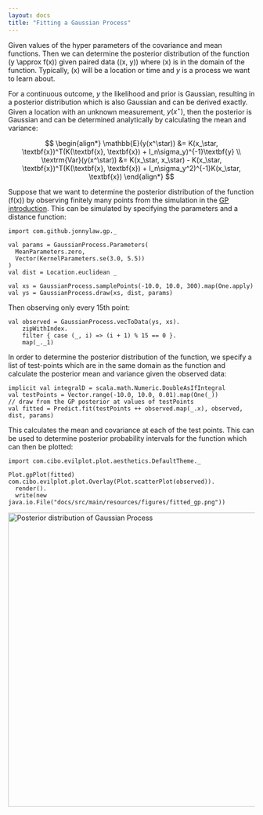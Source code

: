 ```yaml
---
layout: docs
title: "Fitting a Gaussian Process"
---
```


Given values of the hyper parameters of the covariance and mean functions. Then
we can determine the posterior distribution of the function \(y \approx f(x)\)
given paired data \((x, y)\) where \(x\) is in the domain of the function.
Typically, \(x\) will be a location or time and $y$ is a process we want to learn about.

For a continuous outcome, $y$ the likelihood and prior is Gaussian, resulting in
a posterior distribution which is also Gaussian and can be derived exactly.
Given a location with an unknown measurement, $y(x^\star)$, then the posterior
is Gaussian and can be determined analytically by calculating the mean and variance:

$$ \begin{align*}
\mathbb{E}(y(x^\star)) &= K(x_\star, \textbf{x})^T(K(\textbf{x}, \textbf{x}) + I_n\sigma_y)^{-1}\textbf{y} \\
\textrm{Var}(y(x^\star)) &= K(x_\star, x_\star) - K(x_\star, \textbf{x})^T(K(\textbf{x}, \textbf{x}) + I_n\sigma_y^2)^{-1}K(x_\star, \textbf{x})
\end{align*} $$

Suppose that we want to determine the posterior distribution of the function
\(f(x)\) by observing finitely many points from the simulation in the [GP
introduction](introduction.html). This can be simulated by specifying the
parameters and a distance function:

```tut
import com.github.jonnylaw.gp._

val params = GaussianProcess.Parameters(
  MeanParameters.zero,
  Vector(KernelParameters.se(3.0, 5.5))
)
val dist = Location.euclidean _

val xs = GaussianProcess.samplePoints(-10.0, 10.0, 300).map(One.apply)
val ys = GaussianProcess.draw(xs, dist, params)
```

Then observing only every 15th point:

```tut
val observed = GaussianProcess.vecToData(ys, xs).
    zipWithIndex.
    filter { case (_, i) => (i + 1) % 15 == 0 }.
    map(_._1)
```

In order to determine the posterior distribution of the function, we specify a
list of test-points which are in the same domain as the function and calculate
the posterior mean and variance given the observed data:

```tut
implicit val integralD = scala.math.Numeric.DoubleAsIfIntegral
val testPoints = Vector.range(-10.0, 10.0, 0.01).map(One(_))
// draw from the GP posterior at values of testPoints
val fitted = Predict.fit(testPoints ++ observed.map(_.x), observed, dist, params)
```

This calculates the mean and covariance at each of the test points. This can be
used to determine posterior probability intervals for the function which can then be plotted:

```tut
import com.cibo.evilplot.plot.aesthetics.DefaultTheme._

Plot.gpPlot(fitted)
com.cibo.evilplot.plot.Overlay(Plot.scatterPlot(observed)).
  render().
  write(new java.io.File("docs/src/main/resources/figures/fitted_gp.png"))
```

<img src="../img/fitted_gp.png" alt="Posterior distribution of Gaussian Process" width="600"/>

